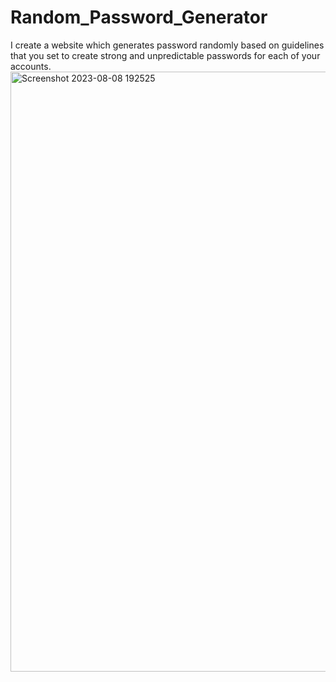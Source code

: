# Random_Password_Generator
I create a website which generates password randomly based on guidelines that you set to create strong and unpredictable passwords for each of your accounts.
<img width="960" alt="Screenshot 2023-08-08 192525" src="https://github.com/nandnrnsingh/Random_Password_Generator/assets/121127563/0fa66f4b-17c1-45b3-a9f6-aa8669e5d9c3">
